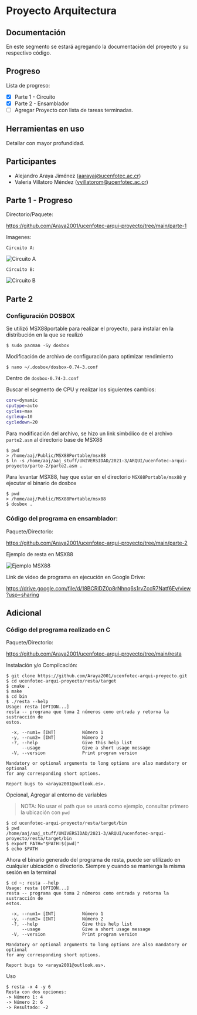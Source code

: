 # Proyecto Arquitectura

## Documentación

En este segmento se estará agregando la documentación del proyecto y su respectivo código.

## Progreso

Lista de progreso:

- [x] Parte 1 - Circuito
- [x] Parte 2 - Ensamblador
- [ ] Agregar Proyecto con lista de tareas terminadas.

## Herramientas en uso

Detallar con mayor profundidad.

## Participantes

- Alejandro Araya Jiménez (aarayaj@ucenfotec.ac.cr)
- Valeria Villatoro Méndez (vvillatorom@ucenfotec.ac.cr)

## Parte 1 - Progreso

Directorio/Paquete:

https://github.com/Araya2001/ucenfotec-arqui-proyecto/tree/main/parte-1

Imagenes:

`Circuito A:`

![Circuito A](https://github.com/Araya2001/ucenfotec-arqui-proyecto/blob/main/parte-1/circuito-a-avance-proyecto-arquitectura.png)

`Circuito B:`

![Circuito B](https://github.com/Araya2001/ucenfotec-arqui-proyecto/blob/main/parte-1/circuito-b-avance-proyecto-arquitectura.png)

## Parte 2

### Configuración DOSBOX

Se utilizó MSX88portable para realizar el proyecto, para instalar en la distribución en la que se realizó

```
$ sudo pacman -Sy dosbox
```

Modificación de archivo de configuración para optimizar rendimiento

```
$ nano ~/.dosbox/dosbox-0.74-3.conf
```

Dentro de `dosbox-0.74-3.conf`

Buscar el segmento de CPU y realizar los siguientes cambios:

```bash
core=dynamic
cputype=auto
cycles=max
cycleup=10
cycledown=20
```

Para modificación del archivo, se hizo un link simbólico de el archivo `parte2.asm` al directorio base de MSX88

```
$ pwd
> /home/aaj/Public/MSX88Portable/msx88
$ ln -s /home/aaj/aaj_stuff/UNIVERSIDAD/2021-3/ARQUI/ucenfotec-arqui-proyecto/parte-2/parte2.asm .
```

Para levantar MSX88, hay que estar en el directorio `MSX88Portable/msx88` y ejecutar el binario de dosbox

```
$ pwd
> /home/aaj/Public/MSX88Portable/msx88
$ dosbox .
```

### Código del programa en ensamblador:

Paquete/Directorio:

https://github.com/Araya2001/ucenfotec-arqui-proyecto/tree/main/parte-2

Ejemplo de resta en MSX88

![Ejemplo MSX88](https://github.com/Araya2001/ucenfotec-arqui-proyecto/blob/main/parte-2/img/2021-12-09_11-57.png)

Link de video de programa en ejecución en Google Drive:

https://drive.google.com/file/d/18BCRlDZ0p8rNhnq6s1rvZccR7Natf6Ey/view?usp=sharing

## Adicional

### Código del programa realizado en C

Paquete/Directorio:

https://github.com/Araya2001/ucenfotec-arqui-proyecto/tree/main/resta

Instalación y/o Compilcación:

```
$ git clone https://github.com/Araya2001/ucenfotec-arqui-proyecto.git
$ cd ucenfotec-arqui-proyecto/resta/target
$ cmake .
$ make
$ cd bin
$ ./resta --help
Usage: resta [OPTION...] 
resta -- programa que toma 2 números como entrada y retorna la sustracción de
estos.

  -x, --num1= [INT]          Número 1
  -y, --num2= [INT]          Número 2
  -?, --help                 Give this help list
      --usage                Give a short usage message
  -V, --version              Print program version

Mandatory or optional arguments to long options are also mandatory or optional
for any corresponding short options.

Report bugs to <araya2001@outlook.es>.
```

Opcional, Agregar al entorno de variables

> NOTA: No usar el path que se usará como ejemplo, consultar primero la ubicación con `pwd`

```
$ cd ucenfotec-arqui-proyecto/resta/target/bin
$ pwd
/home/aaj/aaj_stuff/UNIVERSIDAD/2021-3/ARQUI/ucenfotec-arqui-proyecto/resta/target/bin
$ export PATH="$PATH:$(pwd)"
$ echo $PATH
```

Ahora el binario generado del programa de resta, puede ser utilizado en cualquier ubicación o directorio. Siempre y cuando se mantenga la misma sesión en la terminal

```
$ cd ~; resta --help
Usage: resta [OPTION...] 
resta -- programa que toma 2 números como entrada y retorna la sustracción de
estos.

  -x, --num1= [INT]          Número 1
  -y, --num2= [INT]          Número 2
  -?, --help                 Give this help list
      --usage                Give a short usage message
  -V, --version              Print program version

Mandatory or optional arguments to long options are also mandatory or optional
for any corresponding short options.

Report bugs to <araya2001@outlook.es>.
```

Uso

```
$ resta -x 4 -y 6
Resta con dos opciones: 
-> Número 1: 4
-> Número 2: 6
-> Resultado: -2
```

